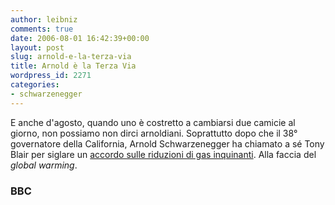 ```yaml
---
author: leibniz
comments: true
date: 2006-08-01 16:42:39+00:00
layout: post
slug: arnold-e-la-terza-via
title: Arnold è la Terza Via
wordpress_id: 2271
categories:
- schwarzenegger
---
```


E anche d'agosto, quando uno è costretto a cambiarsi due camicie al giorno, non possiamo non dirci arnoldiani. Soprattutto dopo che il 38° governatore della California, Arnold Schwarzenegger ha chiamato a sé Tony Blair per siglare un [accordo sulle riduzioni di gas inquinanti](http://news.bbc.co.uk/2/hi/5233466.stm). Alla faccia del _global warming_.

### BBC
